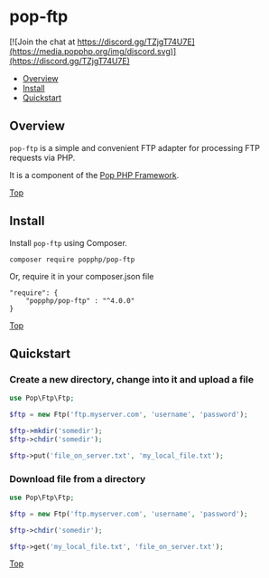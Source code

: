 pop-ftp
=======

[![Join the chat at https://discord.gg/TZjgT74U7E](https://media.popphp.org/img/discord.svg)](https://discord.gg/TZjgT74U7E)

* [Overview](#overview)
* [Install](#install)
* [Quickstart](#quickstart)

Overview
--------
`pop-ftp` is a simple and convenient FTP adapter for processing FTP requests via PHP.

It is a component of the [Pop PHP Framework](https://www.popphp.org/).

[Top](#pop-ftp)

Install
-------

Install `pop-ftp` using Composer.

    composer require popphp/pop-ftp

Or, require it in your composer.json file

    "require": {
        "popphp/pop-ftp" : "^4.0.0"
    }

[Top](#pop-ftp)

Quickstart
----------

### Create a new directory, change into it and upload a file

```php
use Pop\Ftp\Ftp;

$ftp = new Ftp('ftp.myserver.com', 'username', 'password');

$ftp->mkdir('somedir');
$ftp->chdir('somedir');

$ftp->put('file_on_server.txt', 'my_local_file.txt');
```

### Download file from a directory

```php
use Pop\Ftp\Ftp;

$ftp = new Ftp('ftp.myserver.com', 'username', 'password');

$ftp->chdir('somedir');

$ftp->get('my_local_file.txt', 'file_on_server.txt');
```

[Top](#pop-ftp)

